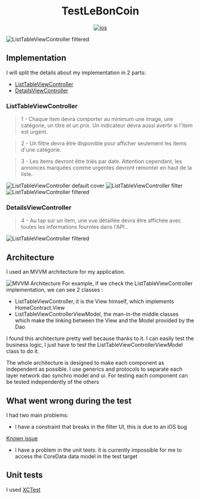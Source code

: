 <h1 align="center">TestLeBonCoin</h1>

<p align="center">
  <a href="https://www.logolynx.com/images/logolynx/f9/f98c597f4b18590733032cc76fa88ce8.png"><img alt="ios" src="https://www.logolynx.com/images/logolynx/f9/f98c597f4b18590733032cc76fa88ce8.png"/></a>
</p>

![ListTableViewController filtered](https://github.com/clebodam/leboncoinTest/raw/master/img/scroll.gif "")

## Implementation

I will split the details about my implementation in 2 parts: 
- [ListTableViewController](https://github.com/clebodam/leboncoinTest/blob/master/TestLeBonCoin/TestLeBonCoin/Screens/List/UI/ListTableViewController.swift)
- [DetailsViewController](https://github.com/clebodam/leboncoinTest/blob/master/TestLeBonCoin/TestLeBonCoin/Screens/Details/UI/DetailsViewController.swift) 


### ListTableViewController

> 1 - Chaque item devra comporter au minimum une image, une catégorie, un titre et un prix. Un indicateur devra aussi avertir si l'item est urgent.

> 2 - Un filtre devra être disponible pour afficher seulement les items d'une catégorie.

> 3 - Les items devront être triés par date.
Attention cependant, les annonces marquées comme urgentes devront remonter en haut de la liste.

![ListTableViewController default cover](https://github.com/clebodam/leboncoinTest/raw/master/img/ListView1.jpeg "")
![ListTableViewController filter](https://github.com/clebodam/leboncoinTest/raw/master/img/filter.jpeg "")
![ListTableViewController filtered](https://github.com/clebodam/leboncoinTest/raw/master/img/filtered.jpeg "")






### DetailsViewController

> 4 - Au tap sur un item, une vue détaillée devra être affichée avec toutes les informations fournies dans l'API..


![ListTableViewController filtered](https://github.com/clebodam/leboncoinTest/raw/master/img/detail.jpeg "")


## Architecture 

I used an MVVM architecture for my application. 

![MVVM Architecture](https://upload.wikimedia.org/wikipedia/commons/8/87/MVVMPattern.png "")
For example, if we check the ListTableViewController implementation, we can see 2 classes :

- ListTableViewController, it is the View himself, which implements HomeContract.View
- ListTableViewControllerViewModel, the man-in-the middle classes which make the linking between the View and the Model provided by the Dao


I found this architecture pretty well because thanks to it. I can easily test the business logic, I just have to test the ListTableViewControllerViewModel class to do it. 

The whole architecture is designed to make each component as independent as possible.
I use generics and protocols to separate each layer network dao synchro model and ui.
For testing each component can be tested independently of the others


## What went wrong during the test

I had two main problems:

-  I have a constraint that breaks in the filter UI, this is due to an iOS bug

[Known issue](https://stackoverflow.com/questions/55372093/uialertcontrollers-actionsheet-gives-constraint-error-on-ios-12-2-12-3)

-   I have a problem in the unit tests: it is currently impossible for me to access the CoreData data model in the test target



## Unit tests

I used [XCTest](https://developer.apple.com/documentation/xctest) 




